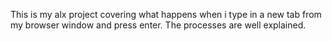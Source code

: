 This is my alx project covering what happens when i type in a new tab from my browser window and press enter. The processes are well explained.
